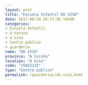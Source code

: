 ```yaml
---
layout: post
title: "Escuela Infantil DO VISO"
date: 2017-09-20 20:57:05 +0200
categories:
- Escuela Infantil
- a-coruna
- o-viso
- Centro público
- guarderia
name: "DO VISO"
province: "A Coruña"
location: "O Viso"
code: "15022115"
type: "Centro público"
permalink: /guarderias/do-viso.html
---
```

